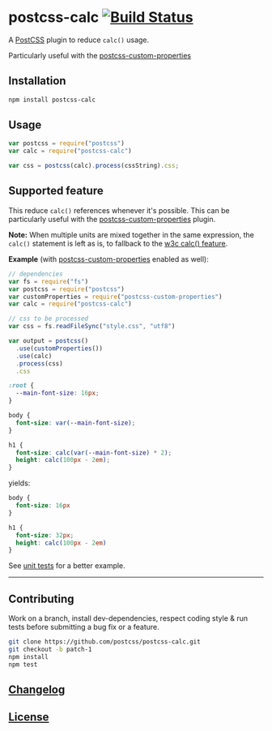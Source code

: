 # postcss-calc [![Build Status](https://travis-ci.org/postcss/postcss-calc.png)](https://travis-ci.org/postcss/postcss-calc)

A [PostCSS](https://github.com/postcss/postcss) plugin to reduce `calc()` usage.

Particularly useful with the [postcss-custom-properties](https://github.com/postcss/postcss-custom-properties)

## Installation

```bash
npm install postcss-calc
```

## Usage


```javascript
var postcss = require("postcss")
var calc = require("postcss-calc")

var css = postcss(calc).process(cssString).css;
```

## Supported feature

This reduce `calc()` references whenever it's possible.
This can be particularly useful with the [postcss-custom-properties](https://github.com/postcss/postcss-custom-properties) plugin.

**Note:** When multiple units are mixed together in the same expression, the `calc()` statement is left as is, to fallback to the [w3c calc() feature](http://www.w3.org/TR/css3-values/#calc).

**Example** (with [postcss-custom-properties](https://github.com/postcss/postcss-custom-properties) enabled as well):

```js
// dependencies
var fs = require("fs")
var postcss = require("postcss")
var customProperties = require("postcss-custom-properties")
var calc = require("postcss-calc")

// css to be processed
var css = fs.readFileSync("style.css", "utf8")

var output = postcss()
  .use(customProperties())
  .use(calc)
  .process(css)
  .css
```

```css
:root {
  --main-font-size: 16px;
}

body {
  font-size: var(--main-font-size);
}

h1 {
  font-size: calc(var(--main-font-size) * 2);
  height: calc(100px - 2em);
}
```

yields:

```css
body {
  font-size: 16px
}

h1 {
  font-size: 32px;
  height: calc(100px - 2em)
}
```

See [unit tests](test) for a better example.

---

## Contributing

Work on a branch, install dev-dependencies, respect coding style & run tests before submitting a bug fix or a feature.

```bash
git clone https://github.com/postcss/postcss-calc.git
git checkout -b patch-1
npm install
npm test
```

## [Changelog](CHANGELOG.md)

## [License](LICENSE-MIT)
